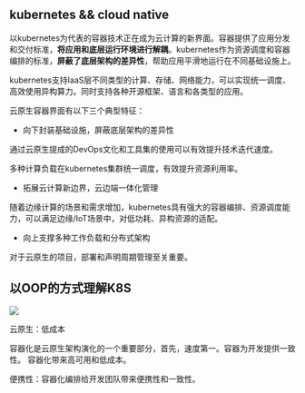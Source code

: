 ## kubernetes && cloud native

以kubernetes为代表的容器技术正在成为云计算的新界面。容器提供了应用分发和交付标准，**将应用和底层运行环境进行解耦**。kubernetes作为资源调度和容器编排的标准，**屏蔽了底层架构的差异性**，帮助应用平滑地运行在不同基础设施上。

kubernetes支持IaaS层不同类型的计算、存储、网络能力，可以实现统一调度、高效使用异构算力。同时支持各种开源框架、语言和各类型的应用。

云原生容器界面有以下三个典型特征：
- 向下封装基础设施，屏蔽底层架构的差异性

通过云原生提成的DevOps文化和工具集的使用可以有效提升技术迭代速度。

多种计算负载在kubernetes集群统一调度，有效提升资源利用率。


- 拓展云计算新边界，云边端一体化管理

随着边缘计算的场景和需求增加，kubernetes具有强大的容器编排、资源调度能力，可以满足边缘/IoT场景中，对低功耗、异构资源的适配。

- 向上支撑多种工作负载和分布式架构



对于云原生的项目，部署和声明周期管理至关重要。

## 以OOP的方式理解K8S

![](https://tva1.sinaimg.cn/large/0081Kckwly1gl7fyhb6rkj30vo0njn6d.jpg)


云原生：低成本


容器化是云原生架构演化的一个重要部分，首先，速度第一。容器为开发提供一致性。
容器化带来高可用和低成本。

便携性：容器化编排给开发团队带来便携性和一致性。